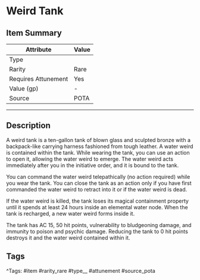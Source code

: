 # Weird Tank

## Item Summary

| Attribute            | Value                        |
|----------------------|------------------------------|
| Type                 |   |
| Rarity               | Rare             |
| Requires Attunement  | Yes                |
| Value (gp)           | -    |
| Source               | POTA |

---

## Description

A weird tank is a ten-gallon tank of blown glass and sculpted bronze with a backpack-like carrying harness fashioned from tough leather. A water weird is contained within the tank. While wearing the tank, you can use an action to open it, allowing the water weird to emerge. The water weird acts immediately after you in the initiative order, and it is bound to the tank.

You can command the water weird telepathically (no action required) while you wear the tank. You can close the tank as an action only if you have first commanded the water weird to retract into it or if the water weird is dead.

If the water weird is killed, the tank loses its magical containment property until it spends at least 24 hours inside an elemental water node. When the tank is recharged, a new water weird forms inside it.

The tank has AC 15, 50 hit points, vulnerability to bludgeoning damage, and immunity to poison and psychic damage. Reducing the tank to 0 hit points destroys it and the water weird contained within it.

## Tags

^Tags: #item #rarity_rare #type__ #attunement #source_pota